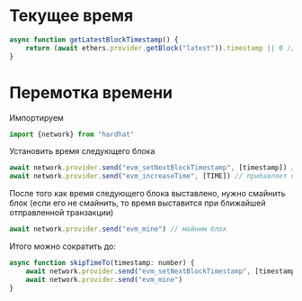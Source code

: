 # Текущее время

```javaScript
async function getLatestBlockTimestamp() {
    return (await ethers.provider.getBlock("latest")).timestamp || 0 // берет время последнего блока или возвращает 0
}
```
# Перемотка времени
Импортируем

```javaScript
import {network} from "hardhat"
```
Установить время следующего блока
```javaScript
await network.provider.send("evm_setNextBlockTimestamp", [timestamp]) // выставляет время в timestamp
await network.provider.send("evm_increaseTime", [TIME]) // прибавляет к текущему времени TIME
```
После того как время следующего блока выставлено, нужно смайнить блок (если его не смайнить, то время выставится при ближайшей отправленной транзакции)
```javaScript
await network.provider.send("evm_mine") // майним блок
```
Итого можно сократить до:
```javaScript
async function skipTimeTo(timestamp: number) {
    await network.provider.send("evm_setNextBlockTimestamp", [timestamp])
    await network.provider.send("evm_mine")
}
```
